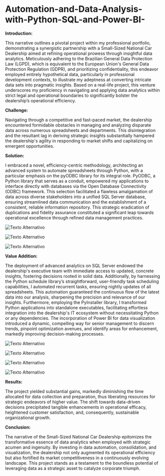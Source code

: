 # Automation-and-Data-Analysis-with-Python-SQL-and-Power-BI-

**Introduction:**

This narrative outlines a pivotal project within my professional portfolio, demonstrating a synergistic partnership with a Small-Sized National Car Dealership aimed at refining operational prowess through insightful data analytics. Meticulously adhering to the Brazilian General Data Protection Law (LGPD), which is equivalent to the European Union's General Data Protection Regulation (GDPR), and prioritizing confidentiality, this endeavor employed entirely hypothetical data, particularly in professional development contexts, to illustrate my adeptness at converting intricate data sets into pragmatic insights. Based on a real-life project, this venture underscores my proficiency in navigating and applying data analytics within strict legal and operational boundaries to significantly bolster the dealership’s operational efficiency.

**Challenge:**

Navigating through a competitive and fast-paced market, the dealership encountered formidable obstacles in managing and analyzing disparate data across numerous spreadsheets and departments. This disintegration and the resultant lag in deriving strategic insights substantially hampered the dealership's agility in responding to market shifts and capitalizing on emergent opportunities.

**Solution:**

I embraced a novel, efficiency-centric methodology, architecting an advanced system to automate spreadsheets through Python, with a particular emphasis on the pyODBC library for its integral role. PyODBC, a Python library that serves as a conduit, empowered my applications to interface directly with databases via the Open Database Connectivity (ODBC) framework. This selection facilitated a flawless amalgamation of data across diverse stakeholders into a unified SQL Server database, ensuring streamlined data communication and the establishment of a consistent, reliable information repository. This strategic eradication of duplications and fidelity assurance constituted a significant leap towards operational excellence through refined data management practices.

![Texto Alternativo](https://github.com/luizkrawiec/imagens-kaggle-AED-credito/blob/main/tela%201.png)

![Texto Alternativo](https://github.com/luizkrawiec/imagens-kaggle-AED-credito/blob/main/tela%202.png)

![Texto Alternativo](https://github.com/luizkrawiec/imagens-kaggle-AED-credito/blob/main/tela%203.png)

**Value Addition:**

The deployment of advanced analytics on SQL Server endowed the dealership's executive team with immediate access to updated, concrete insights, fostering decisions rooted in solid data. Additionally, by harnessing the Python schedule library’s straightforward, user-friendly task scheduling capabilities, I automated recurrent tasks, ensuring nightly updates of all spreadsheets. This automation guaranteed the continuous flow of the latest data into our analysis, sharpening the precision and relevance of our insights. Furthermore, employing the PyInstaller library, I transformed Python applications into standalone executables, facilitating effortless integration into the dealership's IT ecosystem without necessitating Python or any dependencies. The incorporation of Power BI for data visualization introduced a dynamic, compelling way for senior management to discern trends, pinpoint optimization avenues, and identify areas for enhancement, markedly improving decision-making processes.

![Texto Alternativo](https://github.com/luizkrawiec/imagens-kaggle-AED-credito/blob/main/tela%204.png)

![Texto Alternativo](https://github.com/luizkrawiec/imagens-kaggle-AED-credito/blob/main/tela%205.png)

![Texto Alternativo](https://github.com/luizkrawiec/imagens-kaggle-AED-credito/blob/main/tela%206.png)

![Texto Alternativo](https://github.com/luizkrawiec/imagens-kaggle-AED-credito/blob/main/tela%207.png)

**Results:**

The project yielded substantial gains, markedly diminishing the time allocated for data collection and preparation, thus liberating resources for strategic endeavors of higher value. The shift towards data-driven decisions precipitated tangible enhancements in operational efficacy, heightened customer satisfaction, and, consequently, sustainable organizational growth.

**Conclusion:**

The narrative of the Small-Sized National Car Dealership epitomizes the transformative essence of data analytics when employed with strategic acumen and ingenuity. By investing in data automation, consolidation, and visualization, the dealership not only augmented its operational efficiency but also fortified its market competitiveness in a continuously evolving landscape. This project stands as a testament to the boundless potential of leveraging data as a strategic asset to catalyze corporate triumph.









